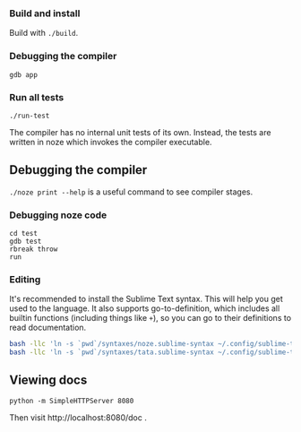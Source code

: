 ### Build and install

Build with `./build`.


### Debugging the compiler

`gdb app`


### Run all tests

`./run-test`

The compiler has no internal unit tests of its own.
Instead, the tests are written in noze which invokes the compiler executable.

## Debugging the compiler

`./noze print --help` is a useful command to see compiler stages.


### Debugging noze code

```
cd test
gdb test
rbreak throw
run
```

### Editing

It's recommended to install the Sublime Text syntax.
This will help you get used to the language.
It also supports go-to-definition, which includes all builtin functions (including things like `+`),
so you can go to their definitions to read documentation.

```sh
bash -llc 'ln -s `pwd`/syntaxes/noze.sublime-syntax ~/.config/sublime-text-3/Packages/User/noze.sublime-syntax'
bash -llc 'ln -s `pwd`/syntaxes/tata.sublime-syntax ~/.config/sublime-text-3/Packages/User/tata.sublime-syntax'
```

## Viewing docs

`python -m SimpleHTTPServer 8080`

Then visit http://localhost:8080/doc .
